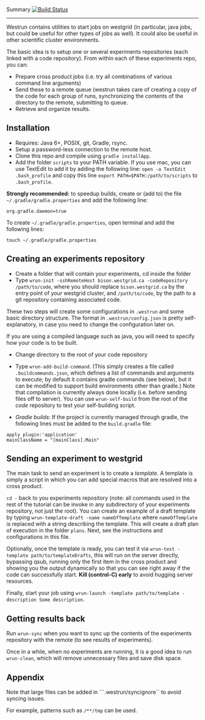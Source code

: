Summary [![Build Status](https://travis-ci.org/alexandrebouchard/westrun.png?branch=master)](https://travis-ci.org/alexandrebouchard/westrun)

-------

Westrun contains utilities to start jobs on westgrid (in particular, java jobs, but could be useful for other types of jobs as well). It could also be useful in other 
scientific cluster environments.

The basic idea is to setup one or several experiments repositories (each linked with a
code repository). From within each of these experiments repo, you can:

- Prepare cross product jobs (i.e. try all combinations of various command line arguments)
- Send these to a remote queue (westrun takes care of creating a copy of the code for each group of runs, synchronizing the contents of the directory to the remote, submitting to queue.
- Retrieve and organize results.

Installation
------------

- Requires: Java 6+, POSIX, git, Gradle, rsync.
- Setup a password-less connection to the remote host.
- Clone this repo and compile using ``gradle installApp``.
- Add the folder ``scripts`` to your PATH variable. If you use mac, you can use TextEdit to add it by adding the following line:
  ``open -a TextEdit .bash_profile`` and copy this line ``export PATH=$PATH:/path/to/scripts`` to ``.bash_profile``.


**Strongly recommended:** to speedup builds, create or (add to)  the file ``~/.gradle/gradle.properties`` and add the following line: 
```
org.gradle.daemon=true
```
To create ``~/.gradle/gradle.properties``, open terminal and add the following lines:
```
touch ~/.gradle/gradle.properties
```


Creating an experiments repository
----------------------------------

- Create a folder that will contain your experiments, cd inside the folder
- Type ``wrun-init -sshRemoteHost bison.westgrid.ca -codeRepository /path/to/code``, where you should replace ``bison.westgrid.ca`` by the entry point of your westgrid cluster, and ``/path/to/code``, by the path to a git repository containing associated code.

These two steps will create some configurations in ``.westrun`` and some basic directory structure. The format in ``.westrun/config.json`` is pretty self-explanatory, in case you need to change the configuration later on.

If you are using a compiled language such as java, you will need to specify how your code is to be built. 

- Change directory to the root of your code repository
- Type ``wrun-add-build-command``. (This simply creates a file called ``.buildcommands.json``, which defines a list of commands and arguments to execute; by default it contains gradle commands (see below), but it can be modified to support build environments other than gradle.) Note that compilation is currently always done locally (i.e. before sending files off to server). You can use ``wrun-self-build`` from the root of the *code* repository to test your self-building script.

- *Gradle builds*: If the project is currently managed through gradle, the following lines must be added to the ```build.gradle``` file: 

```
apply plugin:'application'
mainClassName = "[mainClass].Main"
```

Sending an experiment to westgrid
---------------------------------

The main task to send an experiment is to create a *template*. A template is simply a script in which you can add special macros that are resolved into a cross product. 

``cd -`` back to you experiments repository (note: all commands used in the rest of the tutorial can be invoke in any subdirectory of your experiments repository, not just the root). You can create an example of a draft template by typing ``wrun-template-draft -name nameOfTemplate`` where ```nameOfTemplate``` is replaced with a string describing the template. This will create a draft plan of execution in the folder ``plans``. Next, see the instructions and configurations in this file.

Optionally, once the template is ready, you can test it via ``wrun-test -template path/to/templateDrafts``, this will run on the server directly, bypassing qsub, running only the first item in the cross product and showing you the output dynamically so that you can see right away if the code can successfully start. **Kill (control-C) early** to avoid hugging server resources.

Finally, start your job using ``wrun-launch -template path/to/template -description Some description``. 


Getting results back
--------------------

Run ``wrun-sync`` when you want to sync up the contents of the experiments repository with the remote (to see results of experiments).

Once in a while, when no experiments are running, it is a good idea to run ``wrun-clean``, which will remove unnecessary files and save disk space.


Appendix
---------

Note that large files can be added in ```.westrun/syncignore`` to avoid syncing issues.

For example, patterns such as ```/**/tmp``` can be used.
